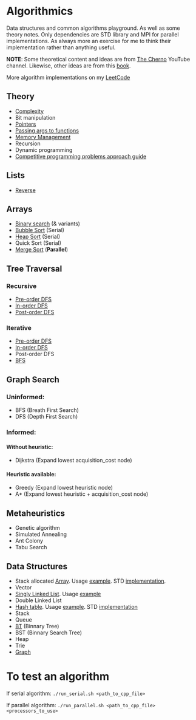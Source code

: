 # Algorithmics
Data structures and common algorithms playground. As well as some theory notes.
Only dependencies are STD library and MPI for parallel implementations.
As always more an exercise for me to think their implementation rather than anything useful.

**NOTE**: Some theoretical content and ideas are from [The Cherno](https://www.youtube.com/channel/UCQ-W1KE9EYfdxhL6S4twUNw) YouTube channel.
Likewise, other ideas are from this [book](https://www.amazon.com/Cracking-Coding-Interview-Programming-Questions/dp/0984782850).

More algorithm implementations on my [LeetCode](https://leetcode.com/oleguercanal/)

## Theory

- [Complexity](theory/complexity.md)
- Bit manipulation
- [Pointers](theory/pointers.md)
- [Passing args to functions](theory/func_args.md)
- [Memory Management](theory/memory_management.md)
- Recursion
- Dynamic programming
- [Competitive programming problems approach guide](theory/comp_progr_guide.md)

## Lists

- [Reverse](lists/reverse.cpp)

## Arrays

- [Binary search](search/bin_search.cpp) (& variants)
- [Bubble Sort](sorting/bubble_sort.cpp) (Serial)
- [Heap Sort](sorting/heap_sort.cpp) (Serial)
- Quick Sort (Serial)
- [Merge Sort](sorting/merge_sort_parallel.cpp) (**Parallel**)

## Tree Traversal

### Recursive
- [Pre-order DFS](tree_traversal/recursive_tree_traversal.cpp)
- [In-order DFS](tree_traversal/recursive_tree_traversal.cpp)
- [Post-order DFS](tree_traversal/recursive_tree_traversal.cpp)

### Iterative
- [Pre-order DFS](tree_traversal/iterative_tree_traversal.cpp)
- [In-order DFS](tree_traversal/iterative_tree_traversal.cpp)
- Post-order DFS
- [BFS](tree_traversal/iterative_tree_traversal.cpp)

## Graph Search

### Uninformed:

- BFS (Breath First Search)
- DFS (Depth First Search)

### Informed:

#### Without heuristic:
- Dijkstra (Expand lowest acquisition_cost node)

#### Heuristic available:

- Greedy (Expand lowest heuristic node)
- A* (Expand lowest heuristic + acquisition_cost node)

## Metaheuristics

- Genetic algorithm
- Simulated Annealing
- Ant Colony
- Tabu Search

## Data Structures

- Stack allocated [Array](include/array.hpp). Usage [example](ds_tests/array_test.cpp). STD [implementation](https://en.cppreference.com/w/cpp/container/array).
- Vector
- [Singly Linked List](include/single_link_list.hpp). Usage [example](ds_tests/slist_test.cpp)
- Double Linked List
- [Hash table](include/hash_table.hpp). Usage [example](ds_tests/hash_test.cpp). STD [implementation](http://www.cplusplus.com/reference/unordered_set/unordered_set/)
- Stack
- Queue
- [BT](include/binnary_tree.hpp) (Binnary Tree)
- BST (Binnary Search Tree)
- Heap
- Trie
- [Graph](include/graph.hpp)



# To test an algorithm

If serial algorithm: 
`./run_serial.sh <path_to_cpp_file>`

If parallel algorithm:
`./run_parallel.sh <path_to_cpp_file> <processors_to_use>`
